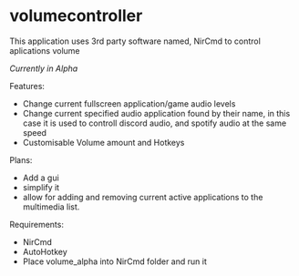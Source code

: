 # volumecontroller

This application uses 3rd party software named, NirCmd to control aplications volume

*Currently in Alpha*

Features: 
- Change current fullscreen application/game audio levels
- Change current specified audio application found by their name, in this case it is used to controll discord audio, and spotify audio at the same speed
- Customisable Volume amount and Hotkeys

Plans:
- Add a gui
- simplify it
- allow for adding and removing current active applications to the multimedia list.
 
Requirements:
- NirCmd
- AutoHotkey
- Place volume_alpha into NirCmd folder and run it
